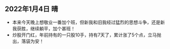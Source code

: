 ## 2022年1月4日 晴
* 本来今天晚上想敬业一番加个班，但新我和旧我经过猛烈的思想斗争，还是新我获胜，继续躺平，加个甚班！
* 炒股开门红，年前持有的一只股10手，持有7天了，累计涨了5个点，立马抛出，落袋为安！